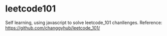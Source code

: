 # leetcode101
Self learning, using javascript to solve leetcode_101 chanllenges.
Reference: https://github.com/changgyhub/leetcode_101/ 